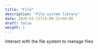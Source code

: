 ```yaml
---
title: "File"
description: "File system library"
date: 2020-01-11T14:09:21+09:00
draft: false
weight: 1
---
```


Interact with the file system to manage files